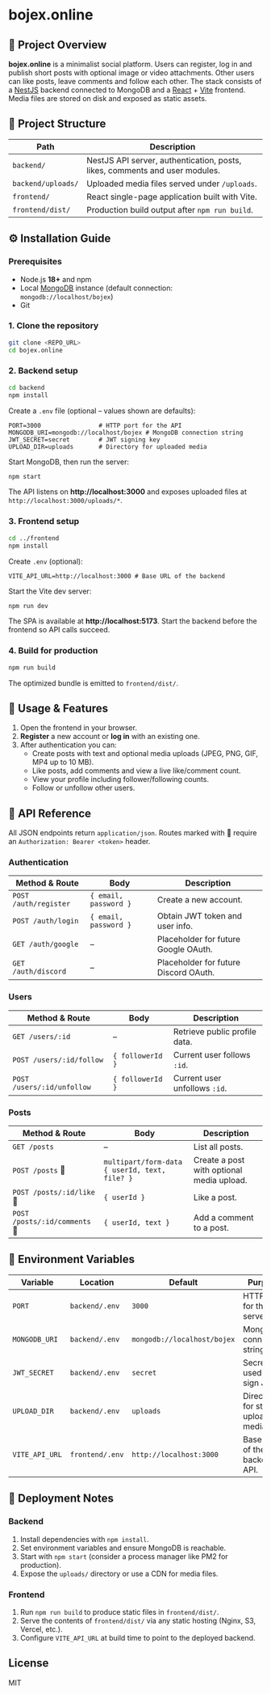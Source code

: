 # bojex.online

## 📌 Project Overview
**bojex.online** is a minimalist social platform. Users can register, log in and publish short posts with optional image or video attachments. Other users can like posts, leave comments and follow each other. The stack consists of a [NestJS](https://nestjs.com/) backend connected to MongoDB and a [React](https://react.dev/) + [Vite](https://vitejs.dev/) frontend. Media files are stored on disk and exposed as static assets.

## 🧱 Project Structure
| Path | Description |
|------|-------------|
| `backend/` | NestJS API server, authentication, posts, likes, comments and user modules. |
| `backend/uploads/` | Uploaded media files served under `/uploads`. |
| `frontend/` | React single-page application built with Vite. |
| `frontend/dist/` | Production build output after `npm run build`. |

## ⚙️ Installation Guide
### Prerequisites
- Node.js **18+** and npm
- Local [MongoDB](https://www.mongodb.com/) instance (default connection: `mongodb://localhost/bojex`)
- Git

### 1. Clone the repository
```bash
git clone <REPO_URL>
cd bojex.online
```

### 2. Backend setup
```bash
cd backend
npm install
```
Create a `.env` file (optional – values shown are defaults):
```env
PORT=3000                # HTTP port for the API
MONGODB_URI=mongodb://localhost/bojex # MongoDB connection string
JWT_SECRET=secret        # JWT signing key
UPLOAD_DIR=uploads       # Directory for uploaded media
```
Start MongoDB, then run the server:
```bash
npm start
```
The API listens on **http://localhost:3000** and exposes uploaded files at `http://localhost:3000/uploads/*`.

### 3. Frontend setup
```bash
cd ../frontend
npm install
```
Create `.env` (optional):
```env
VITE_API_URL=http://localhost:3000 # Base URL of the backend
```
Start the Vite dev server:
```bash
npm run dev
```
The SPA is available at **http://localhost:5173**. Start the backend before the frontend so API calls succeed.

### 4. Build for production
```bash
npm run build
```
The optimized bundle is emitted to `frontend/dist/`.

## 🧪 Usage & Features
1. Open the frontend in your browser.
2. **Register** a new account or **log in** with an existing one.
3. After authentication you can:
   - Create posts with text and optional media uploads (JPEG, PNG, GIF, MP4 up to 10 MB).
   - Like posts, add comments and view a live like/comment count.
   - View your profile including follower/following counts.
   - Follow or unfollow other users.

## 🔗 API Reference
All JSON endpoints return `application/json`. Routes marked with 🔐 require an `Authorization: Bearer <token>` header.

### Authentication
| Method & Route | Body | Description |
|----------------|------|-------------|
| `POST /auth/register` | `{ email, password }` | Create a new account. |
| `POST /auth/login` | `{ email, password }` | Obtain JWT token and user info. |
| `GET /auth/google` | – | Placeholder for future Google OAuth. |
| `GET /auth/discord` | – | Placeholder for future Discord OAuth. |

### Users
| Method & Route | Body | Description |
|----------------|------|-------------|
| `GET /users/:id` | – | Retrieve public profile data. |
| `POST /users/:id/follow` | `{ followerId }` | Current user follows `:id`. |
| `POST /users/:id/unfollow` | `{ followerId }` | Current user unfollows `:id`. |

### Posts
| Method & Route | Body | Description |
|----------------|------|-------------|
| `GET /posts` | – | List all posts. |
| `POST /posts` 🔐 | `multipart/form-data { userId, text, file? }` | Create a post with optional media upload. |
| `POST /posts/:id/like` 🔐 | `{ userId }` | Like a post. |
| `POST /posts/:id/comments` 🔐 | `{ userId, text }` | Add a comment to a post. |

## 🧩 Environment Variables
| Variable | Location | Default | Purpose |
|----------|----------|---------|---------|
| `PORT` | `backend/.env` | `3000` | HTTP port for the API server. |
| `MONGODB_URI` | `backend/.env` | `mongodb://localhost/bojex` | MongoDB connection string. |
| `JWT_SECRET` | `backend/.env` | `secret` | Secret used to sign JWTs. |
| `UPLOAD_DIR` | `backend/.env` | `uploads` | Directory for storing uploaded media. |
| `VITE_API_URL` | `frontend/.env` | `http://localhost:3000` | Base URL of the backend API. |

## 🚀 Deployment Notes
### Backend
1. Install dependencies with `npm install`.
2. Set environment variables and ensure MongoDB is reachable.
3. Start with `npm start` (consider a process manager like PM2 for production).
4. Expose the `uploads/` directory or use a CDN for media files.

### Frontend
1. Run `npm run build` to produce static files in `frontend/dist/`.
2. Serve the contents of `frontend/dist/` via any static hosting (Nginx, S3, Vercel, etc.).
3. Configure `VITE_API_URL` at build time to point to the deployed backend.

## License
MIT
